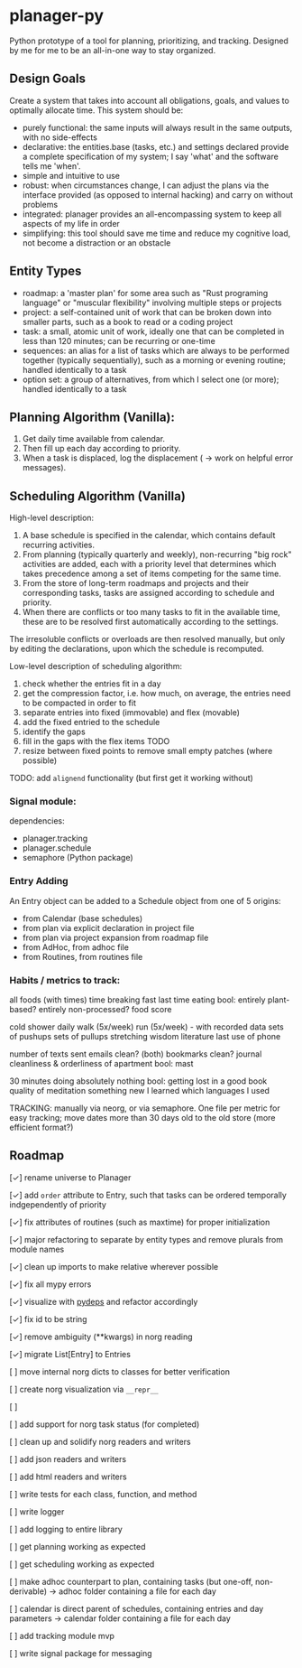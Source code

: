 # planager-py
Python prototype of a tool for planning, prioritizing, and tracking. Designed by me for me to be an all-in-one way to stay organized.

## Design Goals

Create a system that takes into account all obligations, goals, and values to optimally allocate time. This system should be:

* purely functional: the same inputs will always result in the same outputs, with no side-effects
* declarative: the entities.base (tasks, etc.) and settings declared provide a complete specification of my system; I say 'what' and the software tells me 'when'.
* simple and intuitive to use
* robust: when circumstances change, I can adjust the plans via the interface provided (as opposed to internal hacking) and carry on without problems
* integrated: planager provides an all-encompassing system to keep all aspects of my life in order
* simplifying: this tool should save me time and reduce my cognitive load, not become a distraction or an obstacle

## Entity Types

* roadmap: a 'master plan' for some area such as "Rust programing language" or "muscular flexibility" involving multiple steps or projects
* project: a self-contained unit of work that can be broken down into smaller parts, such as a book to read or a coding project
* task: a small, atomic unit of work, ideally one that can be completed in less than 120 minutes; can be recurring or one-time
* sequences: an alias for a list of tasks which are always to be performed together (typically sequentially), such as a morning or evening routine; handled identically to a task
* option set: a group of alternatives, from which I select one (or more); handled identically to a task

## Planning Algorithm (Vanilla):

1. Get daily time available from calendar. 
2. Then fill up each day according to priority. 
3. When a task is displaced, log the displacement ( -> work on helpful error messages).

## Scheduling Algorithm (Vanilla)

High-level description:

1. A base schedule is specified in the calendar, which contains default recurring activities.
2. From planning (typically quarterly and weekly), non-recurring "big rock" activities are added, each with a priority level that determines which takes precedence among a set of items competing for the same time. 
3. From the store of long-term roadmaps and projects and their corresponding tasks, tasks are assigned according to schedule and priority.
4. When there are conflicts or too many tasks to fit in the available time, these are to be resolved first automatically according to the settings. 

The irresoluble conflicts or overloads are then resolved manually, but only by editing the declarations, upon which the schedule is recomputed.

Low-level description of scheduling algorithm:

1. check whether the entries fit in a day
2. get the compression factor, i.e. how much, on average, the entries need to be compacted in order to fit
3. separate entries into fixed (immovable) and flex (movable)
4. add the fixed entried to the schedule
5. identify the gaps
6. fill in the gaps with the flex items TODO
7. resize between fixed points to remove small empty patches (where possible)

TODO: add `alignend` functionality (but first get it working without)

### Signal module:

dependencies:

* planager.tracking
* planager.schedule
* semaphore (Python package)

### Entry Adding

An Entry object can be added to a Schedule object from one of 5 origins:

* from Calendar (base schedules)
* from plan via explicit declaration in project file
* from plan via project expansion from roadmap file
* from AdHoc, from adhoc file
* from Routines, from routines file


### Habits / metrics to track:

all foods (with times)
time breaking fast
last time eating
bool: entirely plant-based? entirely non-processed?
food score

cold shower
daily walk (5x/week)
run (5x/week) - with recorded data
sets of pushups
sets of pullups
stretching
wisdom literature
last use of phone

number of texts sent
emails clean? (both) bookmarks clean?
journal
cleanliness & orderliness of apartment
bool: mast


30 minutes doing absolutely nothing
bool: getting lost in a good book
quality of meditation
something new I learned
which languages I used


TRACKING: manually via neorg, or via semaphore. One file per metric for easy tracking; move dates more than 30 days old to the old store (more efficient format?)


## Roadmap

[✓] rename universe to Planager

[✓] add `order` attribute to Entry, such that tasks can be ordered temporally indgependently of priority

[✓] fix attributes of routines (such as maxtime) for proper initialization

[✓] major refactoring to separate by entity types and remove plurals from module names

[✓] clean up imports to make relative wherever possible

[✓] fix all mypy errors

[✓] visualize with [pydeps](https://github.com/thebjorn/pydeps) and refactor accordingly

[✓] fix id to be string

[✓] remove ambiguity (**kwargs) in norg reading

[✓] migrate List[Entry] to Entries

[ ] move internal norg dicts to classes for better verification

[ ] create norg visualization via `__repr__`

[ ] 

[ ] add support for norg task status (for completed)

[ ] clean up and solidify norg readers and writers

[ ] add json readers and writers

[ ] add html readers and writers

[ ] write tests for each class, function, and method

[ ] write logger

[ ] add logging to entire library

[ ] get planning working as expected

[ ] get scheduling working as expected

[ ] make adhoc counterpart to plan, containing tasks (but one-off, non-derivable) -> adhoc folder containing a file for each day

[ ] calendar is direct parent of schedules, containing entries and day parameters -> calendar folder containing a file for each day

[ ] add tracking module mvp

[ ] write signal package for messaging
